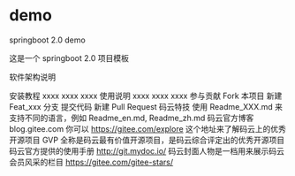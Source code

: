 # demo
springboot 2.0 demo

这是一个 springboot 2.0 项目模板


软件架构说明

安装教程
xxxx
xxxx
xxxx
使用说明
xxxx
xxxx
xxxx
参与贡献
Fork 本项目
新建 Feat_xxx 分支
提交代码
新建 Pull Request
码云特技
使用 Readme_XXX.md 来支持不同的语言，例如 Readme_en.md, Readme_zh.md
码云官方博客 blog.gitee.com
你可以 https://gitee.com/explore 这个地址来了解码云上的优秀开源项目
GVP 全称是码云最有价值开源项目，是码云综合评定出的优秀开源项目
码云官方提供的使用手册 http://git.mydoc.io/
码云封面人物是一档用来展示码云会员风采的栏目 https://gitee.com/gitee-stars/